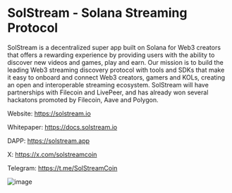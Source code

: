 # SolStream - Solana Streaming Protocol

SolStream is a decentralized super app built on Solana for Web3 creators that offers a rewarding experience by providing users with the ability to discover new videos and games, play and earn. Our mission is to build the leading Web3 streaming discovery protocol with tools and SDKs that make it easy to onboard and connect Web3 creators, gamers and KOLs, creating an open and interoperable streaming ecosystem. SolStream will have partnerships with Filecoin and LivePeer, and has already won several hackatons promoted by Filecoin, Aave and Polygon.

Website: https://solstream.io

Whitepaper: https://docs.solstream.io

DAPP: https://solstream.app

X: https://x.com/solstreamcoin

Telegram: https://t.me/SolStreamCoin

![image](https://github.com/solstream/solstream/assets/163141663/c261aaff-0cc5-42b6-bf92-cf652fd8092a)
